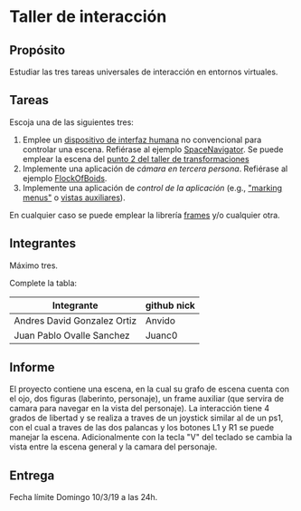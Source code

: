 # Taller de interacción

## Propósito

Estudiar las tres tareas universales de interacción en entornos virtuales.

## Tareas

Escoja una de las siguientes tres:

1. Emplee un [dispositivo de interfaz humana](https://en.wikipedia.org/wiki/Human_interface_device) no convencional para controlar una escena. Refiérase al ejemplo [SpaceNavigator](https://github.com/VisualComputing/frames/tree/master/examples/basics/SpaceNavigator). Se puede emplear la escena del [punto 2 del taller de transformaciones](https://github.com/VisualComputing/Transformations_ws)
2. Implemente una aplicación de _cámara en tercera persona_. Refiérase al ejemplo [FlockOfBoids](https://github.com/VisualComputing/frames/tree/master/examples/demos/FlockOfBoids).
3. Implemente una aplicación de _control de la aplicación_ (e.g., ["marking menus"](https://www.youtube.com/watch?v=twR_yxuHw24) o [vistas auxiliares](https://www.youtube.com/watch?v=Kr6-_NT_olo&feature=youtu.be&t=214)).

En cualquier caso se puede emplear la librería [frames](https://github.com/VisualComputing/frames) y/o cualquier otra.

## Integrantes

Máximo tres.

Complete la tabla:

| Integrante | github nick |
|------------|-------------|
|Andres David Gonzalez Ortiz|Anvido|
|Juan Pablo Ovalle Sanchez|Juanc0|


## Informe

El proyecto contiene una escena, en la cual su grafo de escena cuenta con el ojo, dos figuras (laberinto, personaje), un frame auxiliar (que servira de camara para navegar en la vista del personaje). La interacción tiene 4 grados de libertad y se realiza a traves de un joystick similar al de un ps1, con el cual a traves de las dos palancas y los botones L1 y R1 se puede manejar la escena. Adicionalmente con la tecla "V" del teclado se cambia la vista entre la escena general y la camara del personaje.

## Entrega

Fecha límite Domingo 10/3/19 a las 24h.
